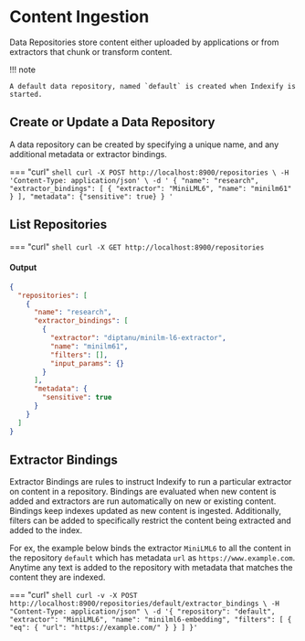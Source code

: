 # Content Ingestion 

Data Repositories store content either uploaded by applications or from extractors that chunk or transform content.

!!! note

    A default data repository, named `default` is created when Indexify is started.

## Create or Update a Data Repository
A data repository can be created by specifying a unique name, and any additional metadata or extractor bindings.

=== "curl"
    ``` shell
    curl -X POST http://localhost:8900/repositories \
    -H 'Content-Type: application/json' \
    -d '
        {
          "name": "research",
          "extractor_bindings": [
            {
              "extractor": "MiniLML6",
              "name": "minilm61"
            }
          ],
          "metadata": {"sensitive": true}
        }
    '
    ```

## List Repositories
=== "curl"
    ``` shell
    curl -X GET http://localhost:8900/repositories
    ```

#### Output
``` json
{
  "repositories": [
    {
      "name": "research",
      "extractor_bindings": [
        {
          "extractor": "diptanu/minilm-l6-extractor",
          "name": "minilm61",
          "filters": [],
          "input_params": {}
        }
      ],
      "metadata": {
        "sensitive": true
      }
    }
  ]
}
```

## Extractor Bindings 
Extractor Bindings are rules to instruct Indexify to run a particular extractor on content in a repository. Bindings are evaluated when new content is added and extractors are run automatically on new or existing content. Bindings keep indexes updated as new content is ingested.
Additionally, filters can be added to specifically restrict the content being extracted and added to the index.

For ex, the example below binds the extractor `MiniLML6` to all the content in the repository `default` which has metadata `url` as `https://www.example.com`. Anytime any text is added to the repository with metadata that matches the content they are indexed.

=== "curl"
    ``` shell
    curl -v -X POST http://localhost:8900/repositories/default/extractor_bindings \
    -H "Content-Type: application/json" \
    -d '{
            "repository": "default",
            "extractor": "MiniLML6",
            "name": "minilml6-embedding",
            "filters": [
                {
                    "eq": {
                        "url": "https://example.com/"
                    }
                }
            ]
        }'
    ```
